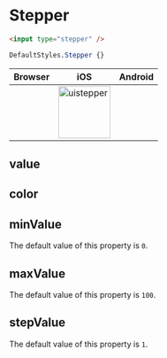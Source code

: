 # Stepper

```html
<input type="stepper" />
```

```css
DefaultStyles.Stepper {}
```

|Browser|iOS|Android|
|---|---|---|
||<img width="94" alt="uistepper" src="https://cloud.githubusercontent.com/assets/1618590/20033221/55bfdc86-a39c-11e6-92ca-d02558266b23.png">|

## value

## color

## minValue

The default value of this property is `0`.

## maxValue

The default value of this property is `100`.

## stepValue

The default value of this property is `1`.